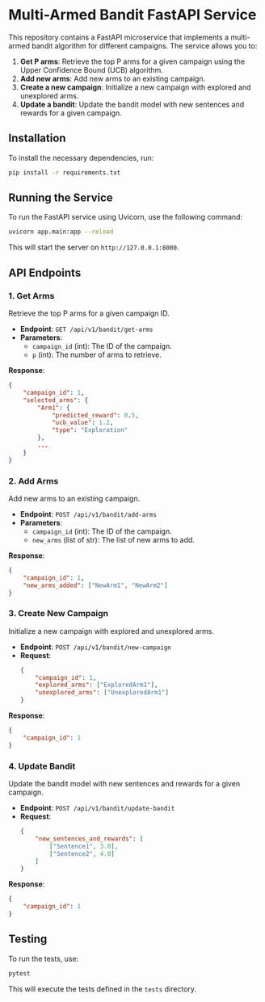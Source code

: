 # Multi-Armed Bandit FastAPI Service

This repository contains a FastAPI microservice that implements a multi-armed bandit algorithm for different campaigns. The service allows you to:

1. **Get P arms**: Retrieve the top P arms for a given campaign using the Upper Confidence Bound (UCB) algorithm.
2. **Add new arms**: Add new arms to an existing campaign.
3. **Create a new campaign**: Initialize a new campaign with explored and unexplored arms.
4. **Update a bandit**: Update the bandit model with new sentences and rewards for a given campaign.

## Installation

To install the necessary dependencies, run:

```bash
pip install -r requirements.txt
```

## Running the Service

To run the FastAPI service using Uvicorn, use the following command:

```bash
uvicorn app.main:app --reload
```

This will start the server on `http://127.0.0.1:8000`.

## API Endpoints

### 1. **Get Arms**

Retrieve the top P arms for a given campaign ID.

- **Endpoint**: `GET /api/v1/bandit/get-arms`
- **Parameters**:
    - `campaign_id` (int): The ID of the campaign.
    - `p` (int): The number of arms to retrieve.

**Response**:
```json
{
    "campaign_id": 1,
    "selected_arms": {
        "Arm1": {
            "predicted_reward": 0.5,
            "ucb_value": 1.2,
            "type": "Exploration"
        },
        ...
    }
}
```

### 2. **Add Arms**

Add new arms to an existing campaign.

- **Endpoint**: `POST /api/v1/bandit/add-arms`
- **Parameters**:
    - `campaign_id` (int): The ID of the campaign.
    - `new_arms` (list of str): The list of new arms to add.

**Response**:
```json
{
    "campaign_id": 1,
    "new_arms_added": ["NewArm1", "NewArm2"]
}
```

### 3. **Create New Campaign**

Initialize a new campaign with explored and unexplored arms.

- **Endpoint**: `POST /api/v1/bandit/new-campaign`
- **Request**:
    ```json
    {
        "campaign_id": 1,
        "explored_arms": ["ExploredArm1"],
        "unexplored_arms": ["UnexploredArm1"]
    }
    ```

**Response**:
```json
{
    "campaign_id": 1
}
```

### 4. **Update Bandit**

Update the bandit model with new sentences and rewards for a given campaign.

- **Endpoint**: `POST /api/v1/bandit/update-bandit`
- **Request**:
    ```json
    {
        "new_sentences_and_rewards": [
            ["Sentence1", 3.0],
            ["Sentence2", 4.0]
        ]
    }
    ```

**Response**:
```json
{
    "campaign_id": 1
}
```

## Testing

To run the tests, use:

```bash
pytest
```

This will execute the tests defined in the `tests` directory.